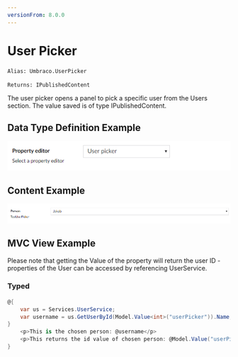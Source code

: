 ```yaml
---
versionFrom: 8.0.0
---
```


# User Picker

`Alias: Umbraco.UserPicker`

`Returns: IPublishedContent`

The user picker opens a panel to pick a specific user from the Users section. The value saved is of type IPublishedContent.

## Data Type Definition Example

![Media Picker Data Type Definition](images/User-Picker-DataType-v8.png)

## Content Example

![Member Picker Content](images/User-Picker-Content-v8.png)

## MVC View Example

Please note that getting the Value of the property will return the user ID - properties of the User can be accessed by referencing UserService.

### Typed

```csharp
@{
    var us = Services.UserService;
    var username = us.GetUserById(Model.Value<int>("userPicker")).Name;
}
    <p>This is the chosen person: @username</p>
    <p>This returns the id value of chosen person: @Model.Value("userPicker")</p>
}
```
